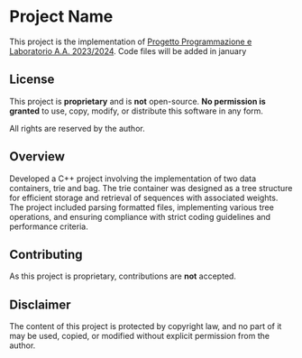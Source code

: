 # Project Name

This project is the implementation of [Progetto Programmazione e Laboratorio A.A. 2023/2024](https://github.com/PEL-unive/progetto-23-24). 
Code files will be added in january

## License

This project is **proprietary** and is **not** open-source. **No permission is granted** to use, copy, modify, or distribute this software in any form.

All rights are reserved by the author.

## Overview

Developed a C++ project involving the implementation of two data containers, trie<T> and bag<T>. The trie<T> container was designed as a tree structure for efficient storage and retrieval of sequences with associated weights. The project included parsing formatted files, implementing various tree operations, and ensuring compliance with strict coding guidelines and performance criteria.

## Contributing

As this project is proprietary, contributions are **not** accepted.

## Disclaimer

The content of this project is protected by copyright law, and no part of it may be used, copied, or modified without explicit permission from the author.
